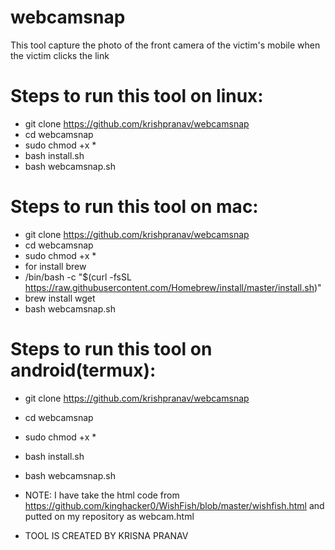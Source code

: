 # webcamsnap
This tool capture the photo of the front camera of the victim's mobile when the victim clicks the link

# Steps to run this tool on linux:
- git clone https://github.com/krishpranav/webcamsnap
- cd webcamsnap
- sudo chmod +x *
- bash install.sh
- bash webcamsnap.sh

# Steps to run this tool on mac:
- git clone https://github.com/krishpranav/webcamsnap
- cd webcamsnap
- sudo chmod +x *
- for install brew
- /bin/bash -c "$(curl -fsSL https://raw.githubusercontent.com/Homebrew/install/master/install.sh)"
- brew install wget
- bash webcamsnap.sh

# Steps to run this tool on android(termux):
- git clone https://github.com/krishpranav/webcamsnap
- cd webcamsnap
- sudo chmod +x *
- bash install.sh
- bash webcamsnap.sh

- NOTE: I have take the html code from https://github.com/kinghacker0/WishFish/blob/master/wishfish.html and putted on my repository as webcam.html
    
- TOOL IS CREATED BY KRISNA PRANAV
